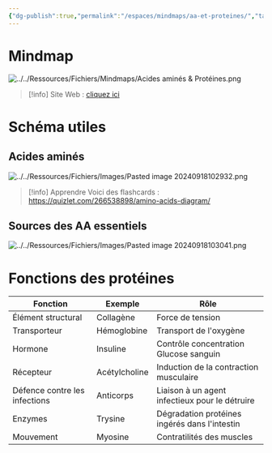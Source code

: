 ```yaml
---
{"dg-publish":true,"permalink":"/espaces/mindmaps/aa-et-proteines/","tags":["mindmaps","exercice"],"noteIcon":"2"}
---
```


# Mindmap
![../../Ressources/Fichiers/Mindmaps/Acides aminés & Protéines.png](/img/user/Ressources/Fichiers/Mindmaps/Acides%20amin%C3%A9s%20&%20Prot%C3%A9ines.png)
> [!info] Site Web : [cliquez ici](https://mindmapai.app/mind-map/acides-aminés-protéines-09c3ac85)
# Schéma utiles
## Acides aminés
![../../Ressources/Fichiers/Images/Pasted image 20240918102932.png](/img/user/Ressources/Fichiers/Images/Pasted%20image%2020240918102932.png)
> [!info] Apprendre 
> Voici des flashcards : https://quizlet.com/266538898/amino-acids-diagram/
## Sources des AA essentiels
![../../Ressources/Fichiers/Images/Pasted image 20240918103041.png](/img/user/Ressources/Fichiers/Images/Pasted%20image%2020240918103041.png)
# Fonctions des protéines

| Fonction                      | Exemple       | Rôle                                           |
| ----------------------------- | ------------- | ---------------------------------------------- |
| Élément structural            | Collagène     | Force de tension                               |
| Transporteur                  | Hémoglobine   | Transport de l'oxygène                         |
| Hormone                       | Insuline      | Contrôle concentration<br>Glucose sanguin      |
| Récepteur                     | Acétylcholine | Induction de la contraction musculaire         |
| Défence contre les infections | Anticorps     | Liaison à un agent infectieux pour le détruire |
| Enzymes                       | Trysine       | Dégradation protéines ingérés dans l'intestin  |
| Mouvement                     | Myosine       | Contratilités des muscles                      |

